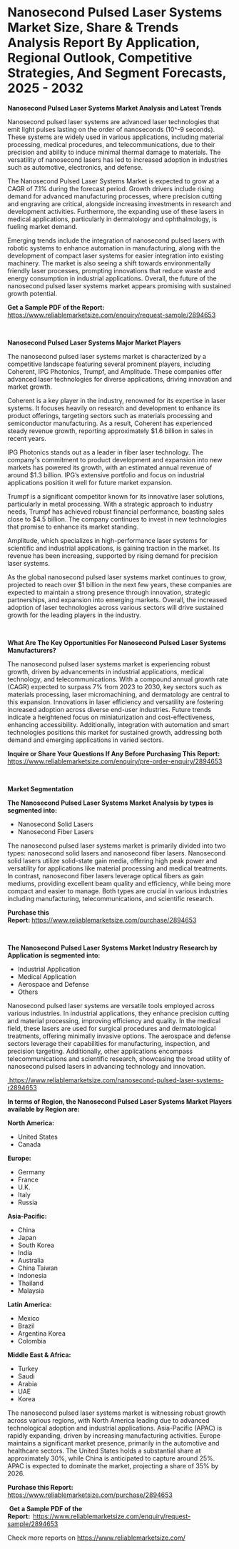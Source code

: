 <p><h1>Nanosecond Pulsed Laser Systems Market Size, Share & Trends Analysis Report By Application, Regional Outlook, Competitive Strategies, And Segment Forecasts, 2025 - 2032</h1></p><p><strong>Nanosecond Pulsed Laser Systems Market Analysis and Latest Trends</strong></p>
<p><p>Nanosecond pulsed laser systems are advanced laser technologies that emit light pulses lasting on the order of nanoseconds (10^-9 seconds). These systems are widely used in various applications, including material processing, medical procedures, and telecommunications, due to their precision and ability to induce minimal thermal damage to materials. The versatility of nanosecond lasers has led to increased adoption in industries such as automotive, electronics, and defense.</p><p>The Nanosecond Pulsed Laser Systems Market is expected to grow at a CAGR of 7.1% during the forecast period. Growth drivers include rising demand for advanced manufacturing processes, where precision cutting and engraving are critical, alongside increasing investments in research and development activities. Furthermore, the expanding use of these lasers in medical applications, particularly in dermatology and ophthalmology, is fueling market demand. </p><p>Emerging trends include the integration of nanosecond pulsed lasers with robotic systems to enhance automation in manufacturing, along with the development of compact laser systems for easier integration into existing machinery. The market is also seeing a shift towards environmentally friendly laser processes, prompting innovations that reduce waste and energy consumption in industrial applications. Overall, the future of the nanosecond pulsed laser systems market appears promising with sustained growth potential.</p></p>
<p><strong>Get a Sample PDF of the Report:&nbsp;</strong> <a href="https://www.reliablemarketsize.com/enquiry/request-sample/2894653?utm_campaign=3045&utm_medium=2&utm_source=Github&utm_content=ia&utm_term=15032025&utm_id=nanosecond-pulsed-laser-systems">https://www.reliablemarketsize.com/enquiry/request-sample/2894653</a></p>
<p>&nbsp;</p>
<p><strong>Nanosecond Pulsed Laser Systems Major Market Players</strong></p>
<p><p>The nanosecond pulsed laser systems market is characterized by a competitive landscape featuring several prominent players, including Coherent, IPG Photonics, Trumpf, and Amplitude. These companies offer advanced laser technologies for diverse applications, driving innovation and market growth.</p><p>Coherent is a key player in the industry, renowned for its expertise in laser systems. It focuses heavily on research and development to enhance its product offerings, targeting sectors such as materials processing and semiconductor manufacturing. As a result, Coherent has experienced steady revenue growth, reporting approximately $1.6 billion in sales in recent years.</p><p>IPG Photonics stands out as a leader in fiber laser technology. The company's commitment to product development and expansion into new markets has powered its growth, with an estimated annual revenue of around $1.3 billion. IPG’s extensive portfolio and focus on industrial applications position it well for future market expansion.</p><p>Trumpf is a significant competitor known for its innovative laser solutions, particularly in metal processing. With a strategic approach to industry needs, Trumpf has achieved robust financial performance, boasting sales close to $4.5 billion. The company continues to invest in new technologies that promise to enhance its market standing.</p><p>Amplitude, which specializes in high-performance laser systems for scientific and industrial applications, is gaining traction in the market. Its revenue has been increasing, supported by rising demand for precision laser systems.</p><p>As the global nanosecond pulsed laser systems market continues to grow, projected to reach over $1 billion in the next few years, these companies are expected to maintain a strong presence through innovation, strategic partnerships, and expansion into emerging markets. Overall, the increased adoption of laser technologies across various sectors will drive sustained growth for the leading players in the industry.</p></p>
<p>&nbsp;</p>
<p><strong>What Are The Key Opportunities For Nanosecond Pulsed Laser Systems Manufacturers?</strong></p>
<p><p>The nanosecond pulsed laser systems market is experiencing robust growth, driven by advancements in industrial applications, medical technology, and telecommunications. With a compound annual growth rate (CAGR) expected to surpass 7% from 2023 to 2030, key sectors such as materials processing, laser micromachining, and dermatology are central to this expansion. Innovations in laser efficiency and versatility are fostering increased adoption across diverse end-user industries. Future trends indicate a heightened focus on miniaturization and cost-effectiveness, enhancing accessibility. Additionally, integration with automation and smart technologies positions this market for sustained growth, addressing both demand and emerging applications in varied sectors.</p></p>
<p><strong>Inquire or Share Your Questions If Any Before Purchasing This Report:</strong> <a href="https://www.reliablemarketsize.com/enquiry/pre-order-enquiry/2894653?utm_campaign=3045&utm_medium=2&utm_source=Github&utm_content=ia&utm_term=15032025&utm_id=nanosecond-pulsed-laser-systems">https://www.reliablemarketsize.com/enquiry/pre-order-enquiry/2894653</a></p>
<p>&nbsp;</p>
<p><strong>Market Segmentation</strong></p>
<p><strong>The Nanosecond Pulsed Laser Systems Market Analysis by types is segmented into:</strong></p>
<p><ul><li>Nanosecond Solid Lasers</li><li>Nanosecond Fiber Lasers</li></ul></p>
<p><p>The nanosecond pulsed laser systems market is primarily divided into two types: nanosecond solid lasers and nanosecond fiber lasers. Nanosecond solid lasers utilize solid-state gain media, offering high peak power and versatility for applications like material processing and medical treatments. In contrast, nanosecond fiber lasers leverage optical fibers as gain mediums, providing excellent beam quality and efficiency, while being more compact and easier to manage. Both types are crucial in various industries including manufacturing, telecommunications, and scientific research.</p></p>
<p><strong>Purchase this Report:&nbsp;</strong><a href="https://www.reliablemarketsize.com/purchase/2894653?utm_campaign=3045&utm_medium=2&utm_source=Github&utm_content=ia&utm_term=15032025&utm_id=nanosecond-pulsed-laser-systems">https://www.reliablemarketsize.com/purchase/2894653</a></p>
<p>&nbsp;</p>
<p><strong>The Nanosecond Pulsed Laser Systems Market Industry Research by Application is segmented into:</strong></p>
<p><ul><li>Industrial Application</li><li>Medical Application</li><li>Aerospace and Defense</li><li>Others</li></ul></p>
<p><p>Nanosecond pulsed laser systems are versatile tools employed across various industries. In industrial applications, they enhance precision cutting and material processing, improving efficiency and quality. In the medical field, these lasers are used for surgical procedures and dermatological treatments, offering minimally invasive options. The aerospace and defense sectors leverage their capabilities for manufacturing, inspection, and precision targeting. Additionally, other applications encompass telecommunications and scientific research, showcasing the broad utility of nanosecond pulsed lasers in advancing technology and innovation.</p></p>
<p><a href="https://www.reliablemarketsize.com/nanosecond-pulsed-laser-systems-r2894653?utm_campaign=3045&utm_medium=2&utm_source=Github&utm_content=ia&utm_term=15032025&utm_id=nanosecond-pulsed-laser-systems">&nbsp;https://www.reliablemarketsize.com/nanosecond-pulsed-laser-systems-r2894653</a></p>
<p><strong>In terms of Region, the Nanosecond Pulsed Laser Systems Market Players available by Region are:</strong></p>
<p>
    <p> <strong> North America: </strong>
        <ul>
            <li>United States</li>
            <li>Canada</li>
        </ul>
        </p> 
    <p> <strong> Europe: </strong>
        <ul>
            <li>Germany</li>
            <li>France</li>
            <li>U.K.</li>
            <li>Italy</li>
            <li>Russia</li>
        </ul>
        </p> 
    <p> <strong> Asia-Pacific: </strong>
        <ul>
            <li>China</li>
            <li>Japan</li>
            <li>South Korea</li>
            <li>India</li>
            <li>Australia</li>
            <li>China Taiwan</li>
            <li>Indonesia</li>
            <li>Thailand</li>
            <li>Malaysia</li>
        </ul>
        </p> 
    <p> <strong> Latin America: </strong>
        <ul>
            <li>Mexico</li>
            <li>Brazil</li>
            <li>Argentina Korea</li>
            <li>Colombia</li>
        </ul>
        </p> 
    <p> <strong> Middle East & Africa: </strong>
        <ul>
            <li>Turkey</li>
            <li>Saudi</li>
            <li>Arabia</li>
            <li>UAE</li>
            <li>Korea</li>
        </ul>
    </p>
    </p>
<p><p>The nanosecond pulsed laser systems market is witnessing robust growth across various regions, with North America leading due to advanced technological adoption and industrial applications. Asia-Pacific (APAC) is rapidly expanding, driven by increasing manufacturing activities. Europe maintains a significant market presence, primarily in the automotive and healthcare sectors. The United States holds a substantial share at approximately 30%, while China is anticipated to capture around 25%. APAC is expected to dominate the market, projecting a share of 35% by 2026.</p></p>
<p><strong>Purchase this Report: </strong><a href="https://www.reliablemarketsize.com/purchase/2894653?utm_campaign=3045&utm_medium=2&utm_source=Github&utm_content=ia&utm_term=15032025&utm_id=nanosecond-pulsed-laser-systems">https://www.reliablemarketsize.com/purchase/2894653</a></p>
<p>&nbsp;<strong>Get a Sample PDF of the Report:&nbsp;&nbsp;</strong><a href="https://www.reliablemarketsize.com/enquiry/request-sample/2894653?utm_campaign=3045&utm_medium=2&utm_source=Github&utm_content=ia&utm_term=15032025&utm_id=nanosecond-pulsed-laser-systems">https://www.reliablemarketsize.com/enquiry/request-sample/2894653</a></p>
<p><strong></strong></p>
<p>Check more reports on <a href="https://www.reliablemarketsize.com/?utm_campaign=3045&utm_medium=2&utm_source=Github&utm_content=ia&utm_term=15032025&utm_id=nanosecond-pulsed-laser-systems">https://www.reliablemarketsize.com/</a></p>